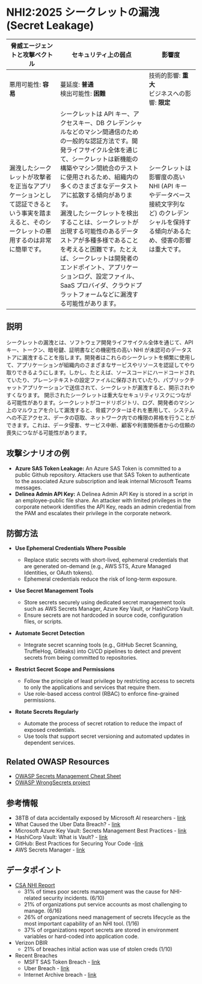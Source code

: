 # NHI2:2025 シークレットの漏洩 (Secret Leakage)

| 脅威エージェントと攻撃ベクトル | セキュリティ上の弱点                     | 影響度                                             |
|--------------------------------|------------------------------------------|----------------------------------------------------|
| 悪用可能性: **容易**           | 蔓延度: **普通**<br>検出可能性: **困難** | 技術的影響: **重大**<br>ビジネスへの影響: **限定** |
| 漏洩したシークレットが攻撃者を正当なアプリケーションとして認証できるという事実を踏まえると、そのシークレットの悪用するのは非常に簡単です。 | シークレットは API キー、アクセスキー、DB クレデンシャルなどのマシン間通信のための一般的な認証方法です。開発ライフサイクル全体を通じて、シークレットは新機能の構築やマシン間統合のテストに使用されるため、組織内の多くのさまざまなデータストアに拡散する傾向があります。 <br/> 漏洩したシークレットを検出することは、シークレットが出現する可能性のあるデータストアが多種多様であることを考えると困難です。たとえば、シークレットは開発者のエンドポイント、アプリケーションログ、設定ファイル、SaaS プロバイダ、クラウドプラットフォームなどに漏洩する可能性があります。 | シークレットは影響度の高い NHI (API キーやデータベース接続文字列など) のクレデンシャルを保持する傾向があるため、侵害の影響は重大です。 |


## 説明

シークレットの漏洩とは、ソフトウェア開発ライフサイクル全体を通じて、API キー、トークン、暗号鍵、証明書などの機密性の高い NHI が未認可のデータストアに漏洩することを指します。開発者はこれらのシークレットを頻繁に使用して、アプリケーションが組織内のさまざまなサービスやリソースを認証してやり取りできるようにします。しかし、たとえば、ソースコードにハードコードされていたり、プレーンテキストの設定ファイルに保存されていたり、パブリックチャットアプリケーションで送信されて、シークレットが漏洩すると、開示されやすくなります。
開示されたシークレットは重大なセキュリティリスクにつながる可能性があります。シークレットがコードリポジトリ、ログ、開発者のマシン上のマルウェアを介して漏洩すると、脅威アクターはそれを悪用して、システムへの不正アクセス、データの窃取、ネットワーク内での権限の昇格を行うことができます。これは、データ侵害、サービス中断、顧客や利害関係者からの信頼の喪失につながる可能性があります。

## 攻撃シナリオの例

* **Azure SAS Token Leakage:** An Azure SAS Token is committed to a public Github repository. Attackers use that SAS Token to authenticate to the associated Azure subscription and leak internal Microsoft Teams messages.
* **Delinea Admin API Key:** A Delinea Admin API Key is stored in a script in an employee-public file share. An attacker with limited privileges in the corporate network identifies the API Key, reads an admin credential from the PAM and escalates their privilege in the corporate network.



## 防御方法

* **Use Ephemeral Credentials Where Possible**
   - Replace static secrets with short-lived, ephemeral credentials that are generated on-demand (e.g., AWS STS, Azure Managed Identities, or OAuth tokens).
   - Ephemeral credentials reduce the risk of long-term exposure.

* **Use Secret Management Tools**
   - Store secrets securely using dedicated secret management tools such as AWS Secrets Manager, Azure Key Vault, or HashiCorp Vault.
   - Ensure secrets are not hardcoded in source code, configuration files, or scripts.

* **Automate Secret Detection**
   - Integrate secret scanning tools (e.g., GitHub Secret Scanning, TruffleHog, Gitleaks) into CI/CD pipelines to detect and prevent secrets from being committed to repositories.

* **Restrict Secret Scope and Permissions**
   - Follow the principle of least privilege by restricting access to secrets to only the applications and services that require them.
   - Use role-based access control (RBAC) to enforce fine-grained permissions.

* **Rotate Secrets Regularly**
   - Automate the process of secret rotation to reduce the impact of exposed credentials.
   - Use tools that support secret versioning and automated updates in dependent services.

## Related OWASP Resources
* [OWASP Secrets Management Cheat Sheet](https://cheatsheetseries.owasp.org/cheatsheets/Secrets_Management_Cheat_Sheet.html)
* [OWASP WrongSecrets project](https://github.com/OWASP/wrongsecrets/)

## 参考情報
* 38TB of data accidentally exposed by Microsoft AI researchers - [link](https://www.wiz.io/blog/38-terabytes-of-private-data-accidentally-exposed-by-microsoft-ai-researchers)
* What Caused the Uber Data Breach? - [link](https://www.upguard.com/blog/what-caused-the-uber-data-breach)
* Microsoft Azure Key Vault: Secrets Management Best Practices - [link](https://learn.microsoft.com/en-us/azure/key-vault/secrets/secrets-best-practices)
* HashiCorp Vault: What is Vault? - [link](https://developer.hashicorp.com/vault/docs/what-is-vault)
* GitHub: Best Practices for Securing Your Code -[link](https://docs.github.com/en/code-security)
* AWS Secrets Manager - [link](https://aws.amazon.com/secrets-manager/)

## データポイント
* [CSA NHI Report](https://cloudsecurityalliance.org/artifacts/state-of-non-human-identity-security-survey-report)
    * 31% of times poor secrets management was the cause for NHI-related security incidents. (6/10)
    * 21% of organizations put service accounts as most challenging to manage. (6/16)
    * 26% of organizations need management of secrets lifecycle as the most important capability of an NHI tool. (1/16)
    * 37% of organizations report secrets are stored in environment variables or hard-coded into application code.
* Verizon DBIR
    * 21% of breaches initial action was use of stolen creds (1/10)
* Recent Breaches
    * MSFT SAS Token Breach - [link](https://www.wiz.io/blog/38-terabytes-of-private-data-accidentally-exposed-by-microsoft-ai-researchers)
    * Uber Breach - [link](https://www.upguard.com/blog/what-caused-the-uber-data-breach)
    * Internet Archive breach - [link](https://www.bleepingcomputer.com/news/security/internet-archive-hacked-data-breach-impacts-31-million-users/)
